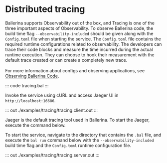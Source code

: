 # Distributed tracing

Ballerina supports Observability out of the box, and Tracing is one of the three important aspects of
Observability. To observe Ballerina code, the build time flag `--observability-included` should be given along with the
`Config.toml` file when starting the service. The `Config.toml` file contains the required runtime configurations related to observability.
The developers can trace their code blocks and measure the time incurred during the actual runtime execution.
They can choose to hook their measurement with the default trace created or can create a completely new trace.<br/><br/>
For more information about configs and observing applications, see [Observing Ballerina Code](https://ballerina.io/learn/observing-ballerina-code/).

::: code tracing.bal :::

Invoke the service using cURL and access Jaeger UI in `http://localhost:16686`.

::: out ./examples/tracing/tracing.client.out :::

Jaeger is the default tracing tool used in Ballerina. To start the Jaeger, execute the command below.

To start the service, navigate to the directory that contains the
`.bal` file, and execute the `bal run` command below with the `--observability-included` build time flag and the `Config.toml` runtime configuration file.

::: out ./examples/tracing/tracing.server.out :::
